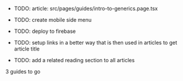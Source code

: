 - TODO: article: src/pages/guides/intro-to-generics.page.tsx

- TODO: create mobile side menu
- TODO: deploy to firebase
- TODO: setup links in a better way that is then used in articles to get article title
- TODO: add a related reading section to all articles

3 guides to go
